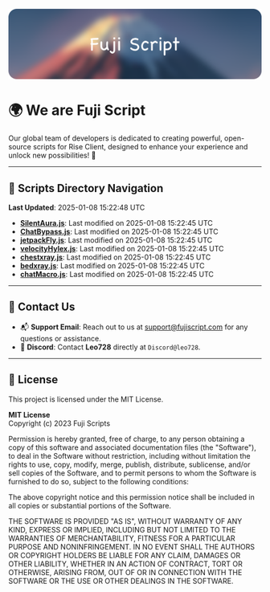 ![Banner](.github/b.webp)

# 🌍 **We are Fuji Script**

Our global team of developers is dedicated to creating powerful, open-source scripts for Rise Client, designed to enhance your experience and unlock new possibilities! 🌟

---
<!-- SCRIPTS_NAVIGATION_START -->
## 📂 **Scripts Directory Navigation**

**Last Updated**: 2025-01-08 15:22:48 UTC

- **[SilentAura.js](scripts/SilentAura.js)**: Last modified on 2025-01-08 15:22:45 UTC
- **[ChatBypass.js](scripts/ChatBypass.js)**: Last modified on 2025-01-08 15:22:45 UTC
- **[jetpackFly.js](scripts/jetpackFly.js)**: Last modified on 2025-01-08 15:22:45 UTC
- **[velocityHylex.js](scripts/velocityHylex.js)**: Last modified on 2025-01-08 15:22:45 UTC
- **[chestxray.js](scripts/chestxray.js)**: Last modified on 2025-01-08 15:22:45 UTC
- **[bedxray.js](scripts/bedxray.js)**: Last modified on 2025-01-08 15:22:45 UTC
- **[chatMacro.js](scripts/chatMacro.js)**: Last modified on 2025-01-08 15:22:45 UTC

<!-- SCRIPTS_NAVIGATION_END -->

---

## 💬 **Contact Us**  
- 📬 **Support Email**: Reach out to us at [support@fujiscript.com](mailto:support@fujiscript.com) for any questions or assistance.  
- 💬 **Discord**: Contact **Leo728** directly at `Discord@leo728`.

---

## 📜 **License**

This project is licensed under the MIT License.  

**MIT License**  
Copyright (c) 2023 Fuji Scripts  

Permission is hereby granted, free of charge, to any person obtaining a copy of this software and associated documentation files (the "Software"), to deal in the Software without restriction, including without limitation the rights to use, copy, modify, merge, publish, distribute, sublicense, and/or sell copies of the Software, and to permit persons to whom the Software is furnished to do so, subject to the following conditions:  

The above copyright notice and this permission notice shall be included in all copies or substantial portions of the Software.  

THE SOFTWARE IS PROVIDED "AS IS", WITHOUT WARRANTY OF ANY KIND, EXPRESS OR IMPLIED, INCLUDING BUT NOT LIMITED TO THE WARRANTIES OF MERCHANTABILITY, FITNESS FOR A PARTICULAR PURPOSE AND NONINFRINGEMENT. IN NO EVENT SHALL THE AUTHORS OR COPYRIGHT HOLDERS BE LIABLE FOR ANY CLAIM, DAMAGES OR OTHER LIABILITY, WHETHER IN AN ACTION OF CONTRACT, TORT OR OTHERWISE, ARISING FROM, OUT OF OR IN CONNECTION WITH THE SOFTWARE OR THE USE OR OTHER DEALINGS IN THE SOFTWARE.  
